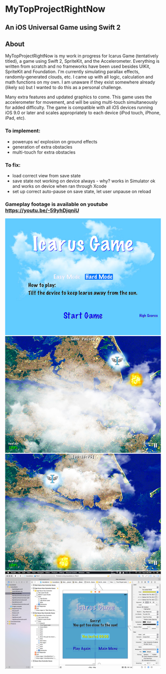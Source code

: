 # MyTopProjectRightNow

## An iOS Universal Game using Swift 2

## About 
MyTopProjectRightNow is my work in progress for Icarus Game (tentatively titled), a game using Swift 2, SpriteKit, and the Accelerometer. Everything is written from scratch and no frameworks have been used besides UIKit, SpriteKit and Foundation. I'm currently simulating parallax effects, randomly-generated clouds, etc. I came up with all logic, calculation and math functions on my own. I am unaware if they exist somewhere already (likely so) but I wanted to do this as a personal challenge.

Many extra features and updated graphics to come. This game uses the accelerometer for movement, and will be using multi-touch simultaneously for added difficulty. The game is compatible with all iOS devices running iOS 9.0 or later and scales appropriately to each device (iPod touch, iPhone, iPad, etc).

### To implement:
* powerups w/ explosion on ground effects
* generation of extra obstacles
* multi-touch for extra obstacles

### To fix:
* load correct view from save state
* save state not working on device always - why? works in Simulator ok and works on
  device when ran through Xcode
* set up correct auto-pause on save state, let user unpause on reload

### Gameplay footage is available on youtube https://youtu.be/-59yhDjqniU

![main menu](screenshot_01.jpg)
![gameplay 1](screenshot_02.jpg)
![gameplay 2](screenshot_03.jpg)
![xcode project](screenshot_04.jpg)
